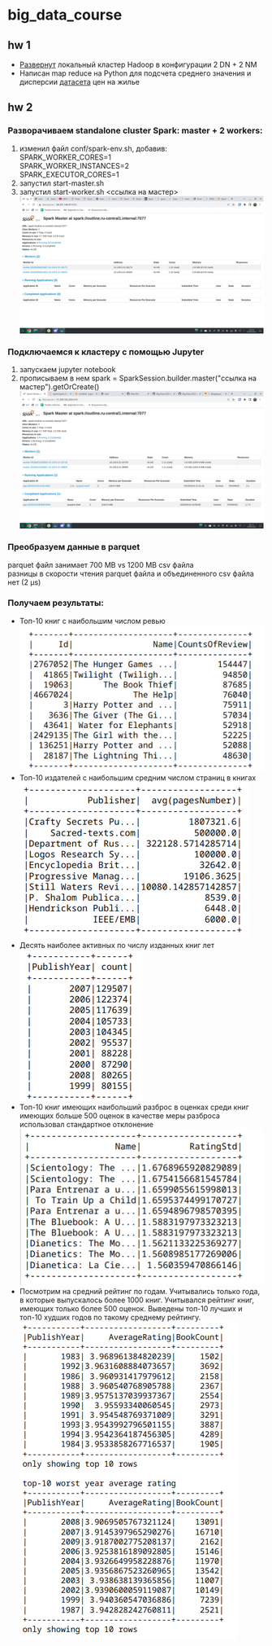 # big_data_course

## hw 1

- [Развернут](https://github.com/Polozhiev/big_data_course/blob/main/hw1/screen_230607.png) локальный кластер Hadoop в конфигурации 2 DN + 2 NM
- Написан map reduce на Python для подсчета среднего значения и дисперсии [датасета](https://www.kaggle.com/dgomonov/new-york-city-airbnb-open-data) цен на жилье

## hw 2


### Разворачиваем standalone cluster Spark: master + 2 workers: 
1) изменил файл conf/spark-env.sh, добавив:  
    SPARK_WORKER_CORES=1  
    SPARK_WORKER_INSTANCES=2  
    SPARK_EXECUTOR_CORES=1  
2) запустил start-master.sh
3) запустил start-worker.sh <ссылка на мастер>  
   ![](https://github.com/Polozhiev/big_data_course/blob/main/hw2/Screenshot_20230406_231916.png)  


### Подключаемся к кластеру с помощью Jupyter
1) запускаем jupyter notebook
2) прописываем в нем spark = SparkSession.builder.master("ссылка на мастер").getOrCreate()  
![](https://github.com/Polozhiev/big_data_course/blob/main/hw2/work_session_jupyter.png)  


### Преобразуем данные в parquet
parquet файл занимает 700 MB vs 1200 MB csv файла  
разницы в скорости чтения parquet файла и объединенного csv файла нет (2 µs)

### Получаем результаты:
- Топ-10 книг с наибольшим числом ревью
![](https://github.com/Polozhiev/big_data_course/blob/main/hw2/counts_review.png)  
- Топ-10 издателей с наибольшим средним числом страниц в книгах  
![](https://github.com/Polozhiev/big_data_course/blob/main/hw2/page_num.png)  
- Десять наиболее активных по числу изданных книг лет
![](https://github.com/Polozhiev/big_data_course/blob/main/hw2/year_count.png)  
- Топ-10 книг имеющих наибольший разброс в оценках среди книг имеющих больше 500 оценок
в качестве меры разброса использовал стандартное отклонение    
![](https://github.com/Polozhiev/big_data_course/blob/main/hw2/rating_std.png)   
- Посмотрим на средний рейтинг по годам. Учитывались только года, в которые выпускалось более 1000 книг. Учитывался рейтинг книг, имеющих только более 500 оценок. Выведены топ-10 лучших и топ-10 худших годов по такому среднему рейтингу.  
![](https://github.com/Polozhiev/big_data_course/blob/main/hw2/year_rating.png)
